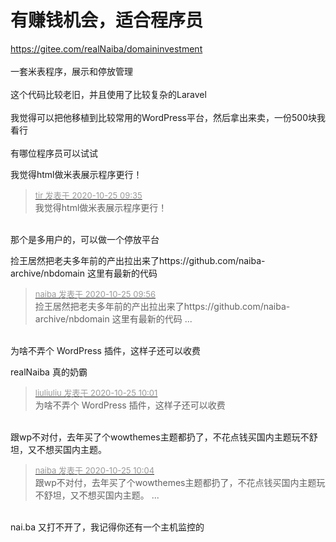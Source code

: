 # 有赚钱机会，适合程序员


https://gitee.com/realNaiba/domaininvestment<br />
<br />
一套米表程序，展示和停放管理<br />
<br />
这个代码比较老旧，并且使用了比较复杂的Laravel <br />
<br />
我觉得可以把他移植到比较常用的WordPress平台，然后拿出来卖，一份500块我看行<br />
<br />
有哪位程序员可以试试

我觉得html做米表展示程序更行！ <img src="static/image/smiley/yct/013.gif" smilieid="43" border="0" alt="" />

<div class="quote"><blockquote><font size="2"><a href="https://www.hostloc.com/forum.php?mod=redirect&amp;goto=findpost&amp;pid=9348768&amp;ptid=758183" target="_blank"><font color="#999999">tir 发表于 2020-10-25 09:35</font></a></font><br />
我觉得html做米表展示程序更行！</blockquote></div><br />
那个是多用户的，可以做一个停放平台

捡王居然把老夫多年前的产出拉出来了https://github.com/naiba-archive/nbdomain 这里有最新的代码<img id="aimg_SBv3B" onclick="zoom(this, this.src, 0, 0, 0)" class="zoom" src="https://cdn.jsdelivr.net/gh/hishis/forum-master/public/images/patch.gif" onmouseover="img_onmouseoverfunc(this)" onload="thumbImg(this)" border="0" alt="" />

<div class="quote"><blockquote><font size="2"><a href="https://www.hostloc.com/forum.php?mod=redirect&amp;goto=findpost&amp;pid=9348827&amp;ptid=758183" target="_blank"><font color="#999999">naiba 发表于 2020-10-25 09:56</font></a></font><br />
捡王居然把老夫多年前的产出拉出来了https://github.com/naiba-archive/nbdomain 这里有最新的代码 ...</blockquote></div><br />
为啥不弄个 WordPress 插件，这样子还可以收费

realNaiba 真的奶霸&nbsp; &nbsp;&nbsp; &nbsp;&nbsp; &nbsp;&nbsp; &nbsp;&nbsp; &nbsp;&nbsp; &nbsp;&nbsp; &nbsp;&nbsp; &nbsp;&nbsp; &nbsp;&nbsp; &nbsp;&nbsp; &nbsp;&nbsp; &nbsp;&nbsp; &nbsp;

<div class="quote"><blockquote><font size="2"><a href="https://www.hostloc.com/forum.php?mod=redirect&amp;goto=findpost&amp;pid=9348845&amp;ptid=758183" target="_blank"><font color="#999999">liuliuliu 发表于 2020-10-25 10:01</font></a></font><br />
为啥不弄个 WordPress 插件，这样子还可以收费</blockquote></div><br />
跟wp不对付，去年买了个wowthemes主题都扔了，不花点钱买国内主题玩不舒坦，又不想买国内主题。<img id="aimg_Ugg2l" onclick="zoom(this, this.src, 0, 0, 0)" class="zoom" src="https://cdn.jsdelivr.net/gh/hishis/forum-master/public/images/patch.gif" onmouseover="img_onmouseoverfunc(this)" onload="thumbImg(this)" border="0" alt="" />

<div class="quote"><blockquote><font size="2"><a href="https://www.hostloc.com/forum.php?mod=redirect&amp;goto=findpost&amp;pid=9348857&amp;ptid=758183" target="_blank"><font color="#999999">naiba 发表于 2020-10-25 10:04</font></a></font><br />
跟wp不对付，去年买了个wowthemes主题都扔了，不花点钱买国内主题玩不舒坦，又不想买国内主题。 ...</blockquote></div><br />
nai.ba 又打不开了，我记得你还有一个主机监控的
